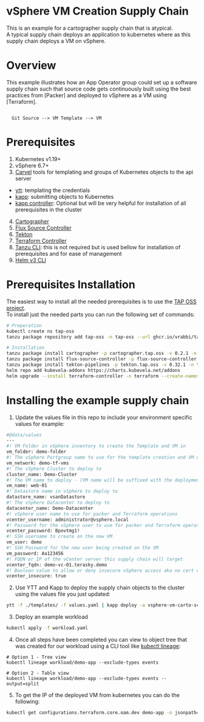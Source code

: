# vSphere VM Creation Supply Chain
This is an example for a cartographer supply chain that is atypical.  
A typical supply chain deploys an application to kubernetes where as this supply chain deploys a VM on vSphere.

# Overview
This example illustrates how an App Operator group could set up a software  
supply chain such that source code gets continuously built using the best  
practices from [Packer] and deployed to vSphere as a VM using [Terraform].

```

  Git Source --> VM Template --> VM

```  
# Prerequisites

1. Kubernetes v1.19+
2. vSphere 6.7+
3. [Carvel](https://carvel.dev) tools for templating and groups of Kubernetes objects to the api
   server

  - [ytt](https://carvel.dev/ytt): templating the credentials
  - [kapp](https://carvel.dev/kapp): submitting objects to Kubernetes
  - [kapp controller](https://carvel.dev/kapp-controller): Optional but will be very helpful for installation of all prerequisites in the cluster
4. [Cartographer](https://cartographer.sh)
5. [Flux Source Controller](https://fluxcd.io/docs/components/source)
5. [Tekton](https://tekton.dev)
6. [Terraform Controller](https://github.com/oam-dev/terraform-controller)
7. [Tanzu CLI](https://tanzucommunityedition.io): this is not required but is used bellow for installation of prerequisites and for ease of management
8. [Helm v3 CLI](https://helm.sh/docs/intro/install/)

# Prerequisites Installation
The easiest way to install all the needed prerequisites is to use the [TAP OSS project](https://github.com/vrabbi/tap-oss).  
To install just the needed parts you can run the following set of commands:  
```bash
# Preperation
kubectl create ns tap-oss
tanzu package repository add tap-oss -n tap-oss --url ghcr.io/vrabbi/tap-oss-repo:0.2.4

# Installation
tanzu package install cartographer -p cartographer.tap.oss -v 0.2.1 -n tap-oss
tanzu package install flux-source-controller -p flux-source-controller.tap.oss -v 0.21.1 -n tap-oss
tanzu package install tekton-pipelines -p tekton.tap.oss -v 0.32.1 -n tap-oss
helm repo add kubevela-addons https://charts.kubevela.net/addons
helm upgrade --install terraform-controller -n terraform --create-namespace kubevela-addons/terraform-controller --set backend.namespace=terraform
```  

# Installing the example supply chain
1. Update the values file in this repo to include your environment specific values for example:
```bash
#@data/values
---
#! VM Folder in vSphere inventory to create the Template and VM in
vm_folder: demo-folder
#! The vSphere Portgroup name to use for the template creation and VM deployment (Must have DHCP enabled on the network)
vm_network: demo-tf-vms
#! The vSphere Cluster to deploy to
cluster_name: Demo-Cluster
#! The VM name to deploy - (VM name will be suffixed with the deployment time stamp automatically)
vm_name: web-01
#! Datastore name in vSphere to deploy to
datastore_name: vsanDatastore
#! The vSphere Datacenter to deploy to
datacenter_name: Demo-Datacenter
#! vSphere user name to use for packer and Terraform operations
vcenter_username: administrator@vsphere.local
#! Password for the vSphere user to use for packer and Terraform operations
vcenter_password: Bpovtmg1!
#! SSH username to create on the new VM
vm_user: demo
#! SSH Password for the new user being created on the VM
vm_password: Aa123456
#! FQDN or IP of the vCenter server this supply chain will target
vcenter_fqdn: demo-vc-01.terasky.demo
#! Boolean value to allow or deny insecure vSphere access aka no cert validation
vcenter_insecure: true
```
2. Use YTT and Kapp to deploy the supply chain objects to the cluster using the values file you just updated:
```bash
ytt -f ./templates/ -f values.yaml | kapp deploy -a vsphere-vm-carto-sc -f - -y
```  
3. Deploy an example workload
```bash
kubectl apply -f workload.yaml
```  
4. Once all steps have been completed you can view to object tree that was created for our workload using a CLI tool like [kubectl lineage](https://github.com/tohjustin/kube-lineage):
```
# Option 1 - Tree view
kubectl lineage workload/demo-app --exclude-types events

# Option 2 - Table view
kubectl lineage workload/demo-app --exclude-types events --output=split
```  
5. To get the IP of the deployed VM from kubernetes you can do the following:
```bash
kubectl get configurations.terraform.core.oam.dev demo-app -o jsonpath='{.status.apply.outputs.ip.value}'
```
